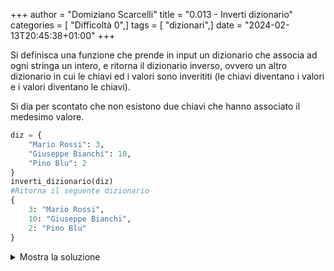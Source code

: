 +++
author = "Domiziano Scarcelli"
title = "0.013 - Inverti dizionario"
categories = [ "Difficoltà 0",]
tags = [ "dizionari",]
date = "2024-02-13T20:45:38+01:00"
+++

Si definisca una funzione che prende in input un dizionario che associa ad ogni stringa un intero, e ritorna il dizionario inverso, ovvero un altro dizionario in cui le chiavi ed i valori sono inverititi (le chiavi diventano i valori e i valori diventano le chiavi).

Si dia per scontato che non esistono due chiavi che hanno associato il medesimo valore. 

```python
diz = {
	"Mario Rossi": 3,
	"Giuseppe Bianchi": 10,
	"Pino Blu": 2
}
inverti_dizionario(diz)
#Ritorna il seguente dizionario
{
	3: "Mario Rossi",
	10: "Giuseppe Bianchi",
	2: "Pino Blu"
}

```
<details>
<summary>Mostra la soluzione</summary>

```python
def inverti_dizionario(diz):
	diz_invertito = {}
	for key, value in diz.items():
		diz_invertito[value] = key
	return diz_invertito
```

Oppure

```python
def inverti_dizionario(diz):
	return {value: key for key, value in diz.items()}
```

</details>
